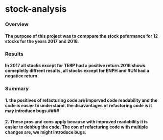 # stock-analysis


### Overview ###
#### The purpose of this project was to comppare the stock peformance for 12 stocks for the years 2017 and 2018. ####
### Results ###
#### In 2017 all stocks except for TERP had a positive return.2018 shows comepletly diffrent results, all stocks except for ENPH and RUN had a negatice return.  ####

### Summary ###
 #### 1. the positives of refacturing code are imporved code readability and the code is easier to understand. the disavantages of refactoring code is it may introduce bugs.####
 #### 2. These pros and cons apply because with improved readability it is easier to debbug the code. The con of refacturing code with multiple changes are, we might introduce bugs. ####
